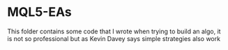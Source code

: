 # MQL5-EAs
This folder contains some code that I wrote when trying to build an algo, it is not so professional but as Kevin Davey says simple strategies also work
